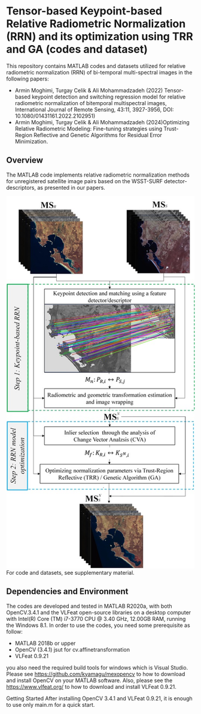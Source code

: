 # Tensor-based Keypoint-based Relative Radiometric Normalization (RRN) and its optimization using TRR and GA (codes and dataset)

This repository contains MATLAB codes and datasets utilized for relative radiometric normalization (RRN) of bi-temporal multi-spectral images in the following papers:
- Armin Moghimi, Turgay Celik & Ali Mohammadzadeh (2022) Tensor-based keypoint detection and switching regression model for relative radiometric normalization of bitemporal multispectral images, International Journal of Remote Sensing, 43:11, 3927-3956, DOI: 10.1080/01431161.2022.2102951) 
-  Armin Moghimi, Turgay Celik & Ali Mohammadzadeh (2024)Optimizing Relative Radiometric Modeling: Fine-tuning strategies using Trust-Region Reflective and Genetic Algorithms for Residual Error Minimization. 

## Overview
The MATLAB code implements relative radiometric normalization methods for unregistered satellite image pairs based on the WSST-SURF detector-descriptors, as presented in our papers.

![Test Image 1](https://github.com/ArminMoghimi/Tensor-based-keypoint-detection/blob/main/Workflow1.jpg)
For code and datasets, see supplementary material.

## Dependencies and Environment
The codes are developed and tested in MATLAB R2020a, with both OpenCV.3.4.1 and the VLFeat open-source libraries on a desktop computer with Intel(R) Core (TM) i7-3770 CPU @ 3.40 GHz, 12.00GB RAM, running the Windows 8.1. In order to use the codes, you need some prerequisite as follow: 
- 	MATLAB 2018b or upper
- 	OpenCV (3.4.1) jsut for cv.affinetransformation
- 	VLFeat 0.9.21 

you also need the required build tools for windows which is Visual Studio. Please see https://github.com/kyamagu/mexopencv to how to download and install OpenCV on your MATLAB software. Also, please see the https://www.vlfeat.org/ to how to download and install VLFeat 0.9.21.

Getting Started
After installing OpenCV 3.4.1 and VLFeat 0.9.21, it is enough to use only main.m for a quick start.
